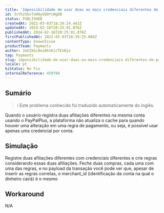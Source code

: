 ```yaml
---
title: 'Impossibilidade de usar duas ou mais credenciais diferentes do PayPal para a mesma conta.'
id: 3cVh2SbvToH8yGOOYcWgDB
status: PUBLISHED
createdAt: 2022-03-03T18:39:24.442Z
updatedAt: 2024-02-16T20:25:01.876Z
publishedAt: 2024-02-16T20:25:01.876Z
firstPublishedAt: 2022-03-03T18:39:25.004Z
contentType: knownIssue
productTeam: Payments
author: 2mXZkbi0oi061KicTExNjo
tag: Payments
slug: impossibilidade-de-usar-duas-ou-mais-credenciais-diferentes-do-paypal-para-a-mesma-conta
locale: pt
kiStatus: No Fix
internalReference: 459704
---
```


## Sumário

>ℹ️ Este problema conhecido foi traduzido automaticamente do inglês.


Quando o usuário registra duas afiliações diferentes na mesma conta usando o PayPalPlus, a plataforma não atualiza o cache para quando houver uma alteração em uma regra de pagamento, ou seja, é possível usar apenas uma credencial por conta.

## Simulação


Registre duas afiliações diferentes com credenciais diferentes e crie regras considerando essas duas afiliações.
Feche duas compras, cada uma com uma das regras, e no payload da transação você pode ver que, apesar de inserir as regras corretas, o merchant_id (identificação da conta na qual o dinheiro cairá) é o mesmo

## Workaround


N/A





